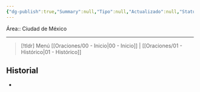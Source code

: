 ```yaml
---
{"dg-publish":true,"Summary":null,"Tipo":null,"Actualizado":null,"Status":null,"permalink":"/Oraciones/Leticia Mejía/","dgPassFrontmatter":true,"created":"2024-06-03T22:57:29.582-06:00","updated":"2025-02-19T10:33:09.524-06:00"}
---
```


Área:: Ciudad de México
- - -
> [!tldr] Menú 
> [[Oraciones/00 - Inicio\|00 - Inicio]] | [[Oraciones/01 - Histórico\|01 - Histórico]]
## Historial
-  

